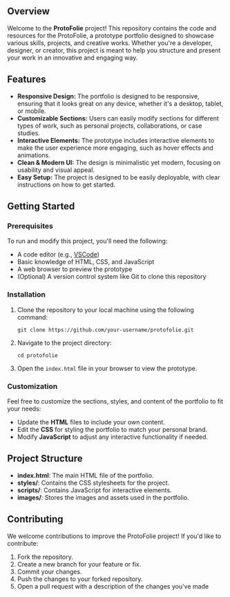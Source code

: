 ## Overview

Welcome to the **ProtoFolie** project! This repository contains the code and resources for the ProtoFolie, a prototype portfolio designed to showcase various skills, projects, and creative works. Whether you're a developer, designer, or creator, this project is meant to help you structure and present your work in an innovative and engaging way.

## Features

- **Responsive Design:** The portfolio is designed to be responsive, ensuring that it looks great on any device, whether it's a desktop, tablet, or mobile.
- **Customizable Sections:** Users can easily modify sections for different types of work, such as personal projects, collaborations, or case studies.
- **Interactive Elements:** The prototype includes interactive elements to make the user experience more engaging, such as hover effects and animations.
- **Clean & Modern UI:** The design is minimalistic yet modern, focusing on usability and visual appeal.
- **Easy Setup:** The project is designed to be easily deployable, with clear instructions on how to get started.

## Getting Started

### Prerequisites

To run and modify this project, you'll need the following:

- A code editor (e.g., [VSCode](https://code.visualstudio.com/))
- Basic knowledge of HTML, CSS, and JavaScript
- A web browser to preview the prototype
- (Optional) A version control system like Git to clone this repository

### Installation

1. Clone the repository to your local machine using the following command:
   ```
   git clone https://github.com/your-username/protofolie.git
   ```

2. Navigate to the project directory:
   ```
   cd protofolie
   ```

3. Open the `index.html` file in your browser to view the prototype.

### Customization

Feel free to customize the sections, styles, and content of the portfolio to fit your needs:

- Update the **HTML** files to include your own content.
- Edit the **CSS** for styling the portfolio to match your personal brand.
- Modify **JavaScript** to adjust any interactive functionality if needed.

## Project Structure

- **index.html**: The main HTML file of the portfolio.
- **styles/**: Contains the CSS stylesheets for the project.
- **scripts/**: Contains JavaScript for interactive elements.
- **images/**: Stores the images and assets used in the portfolio.

## Contributing

We welcome contributions to improve the ProtoFolie project! If you'd like to contribute:

1. Fork the repository.
2. Create a new branch for your feature or fix.
3. Commit your changes.
4. Push the changes to your forked repository.
5. Open a pull request with a description of the changes you've made
